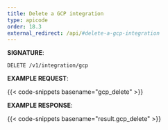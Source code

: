 ```yaml
---
title: Delete a GCP integration
type: apicode
order: 18.3
external_redirect: /api/#delete-a-gcp-integration
---
```


**SIGNATURE**:

`DELETE /v1/integration/gcp`

**EXAMPLE REQUEST**:

{{< code-snippets basename="gcp_delete" >}}

**EXAMPLE RESPONSE**:

{{< code-snippets basename="result.gcp_delete" >}}

